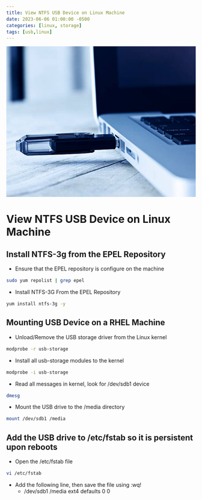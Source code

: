 ```yaml
---
title: View NTFS USB Device on Linux Machine
date: 2023-06-06 01:00:00 -0500
categories: [linux, storage]
tags: [usb,linux]
---
```


<img src="/assets/img/posts/nfs-usb-linux/nfs-usb-linux.jpg" alt="View NTFS USB Device on Linux Machine" style="height:400px; width:600px;" />

# View NTFS USB Device on Linux Machine


## Install NTFS-3g from the EPEL Repository

* Ensure that the EPEL repository is configure on the machine

```bash
sudo yum repolist | grep epel
```

* Install NTFS-3G From the EPEL Repository

```bash
yum install ntfs-3g -y
```
## Mounting USB Device on a RHEL Machine

* Unload/Remove the USB storage driver from the Linux kernel

```bash
modprobe -r usb-storage
```

* Install all usb-storage modules to the kernel

```bash
modprobe -i usb-storage
```

* Read all messages in kernel, look for /dev/sdb1 device

```bash
dmesg
```
* Mount the USB drive to the /media directory

```bash
mount /dev/sdb1 /media
```

## Add the USB drive to /etc/fstab so it is persistent upon reboots
* Open the /etc/fstab file

```bash
vi /etc/fstab
```

* Add the following line, then save the file using :wq!
  * /dev/sdb1 /media ext4 defaults 0 0